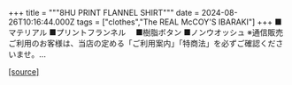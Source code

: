 +++
title = """8HU PRINT FLANNEL SHIRT"""
date = 2024-08-26T10:16:44.000Z
tags = ["clothes","The REAL McCOY'S IBARAKI"]
+++
■マテリアル ■プリントフランネル　 ■樹脂ボタン ■ノンウオッシュ ※通信販売ご利用のお客様は、当店の定める「ご利用案内」「特商法」を必ずご確認くださいませ。...

[[source]](https://the-realmccoys.ocnk.net/product/812)
